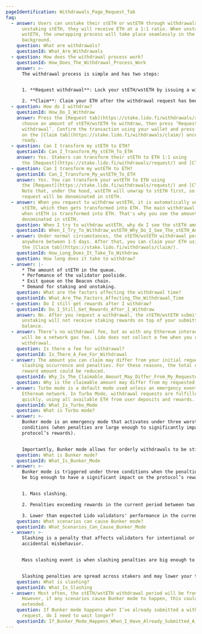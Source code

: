 ```yaml
---
pageIdentification: Withdrawals_Page_Request_Tab
faq:
  - answer: Users can unstake their stETH or wstETH through withdrawals. Upon
      unstaking stETH, they will receive ETH at a 1:1 ratio. When unstaking
      wstETH, the unwrapping process will take place seamlessly in the
      background.
    question: What are withdrawals?
    questionId: What_Are_Withdrawals
  - question: How does the withdrawal process work?
    questionId: How_Does_The_Withdrawal_Process_Work
    answer: >-
      The withdrawal process is simple and has two steps:


      1. **Request withdrawal**: Lock your stETH/wstETH by issuing a withdrawal request. ETH is sourced to fulfill the request, and then locked stETH is burned, which marks the withdrawal request as claimable. Under normal circumstances, this can take anywhere between 1-5 days.

      2. **Claim**: Claim your ETH after the withdrawal request has been processed.
  - question: How do I withdraw?
    questionId: How_Do_I_Withdraw
    answer: Press the [Request tab](https://stake.lido.fi/withdrawals/request/),
      choose an amount of stETH/wstETH to withdraw, then press ‘Request
      withdrawal’. Confirm the transaction using your wallet and press ‘Claim’
      on the [Claim tab](https://stake.lido.fi/withdrawals/claim/) once it is
      ready.
  - question: Can I transform my stETH to ETH?
    questionId: Can_I_Transform_My_stETH_To_ETH
    answer: Yes. Stakers can transform their stETH to ETH 1:1 using
      the [Request](https://stake.lido.fi/withdrawals/request/) and [Claim](https://stake.lido.fi/withdrawals/claim/) tabs.
  - question: Can I transform my wstETH to ETH?
    questionId: Can_I_Transform_My_wstETH_To_ETH
    answer: Yes. You can transform your wstETH to ETH using
      the [Request](https://stake.lido.fi/withdrawals/request/) and [Claim](https://stake.lido.fi/withdrawals/claim/) tabs.
      Note that, under the hood, wstETH will unwrap to stETH first, so your
      request will be denominated in stETH.
  - answer: When you request to withdraw wstETH, it is automatically unwrapped into
      stETH, which then gets transformed into ETH. The main withdrawal period is
      when stETH is transformed into ETH. That's why you see the amount pending
      denominated in stETH.
    question: When I try to withdraw wstETH, why do I see the stETH amount in my request?
    questionId: When_I_Try_To_Withdraw_wstETH_Why_Do_I_See_The_stETH_Amount_In_My_Request
  - answer: Under normal circumstances, the stETH/wstETH withdrawal period can take
      anywhere between 1-5 days. After that, you can claim your ETH using
      the [Claim tab](https://stake.lido.fi/withdrawals/claim/).
    questionId: How_Long_Does_It_Take_To_Withdraw
    question: How long does it take to withdraw?
  - answer: |-
      * The amount of stETH in the queue.
      * Perfomance of the validator poolside.
      * Exit queue on the Beacon chain.
      * Demand for staking and unstaking.
    question: What are the factors affecting the withdrawal time?
    questionId: What_Are_The_Factors_Affecting_The_Withdrawal_Time
  - question: Do I still get rewards after I withdraw?
    questionId: Do_I_Still_Get_Rewards_After_I_Withdraw
    answer: No. After you request a withdrawal, the stETH/wstETH submitted for
      unstaking will not receive staking rewards on top of your submitted
      balance.
  - answer: There’s no withdrawal fee, but as with any Ethereum interaction, there
      will be a network gas fee. Lido does not collect a fee when you request a
      withdrawal.
    question: Is there a fee for withdrawal?
    questionId: Is_There_A_Fee_For_Withdrawal
  - answer: The amount you can claim may differ from your initial request due to a
      slashing occurrence and penalties. For these reasons, the total claimable
      reward amount could be reduced.
    questionId: Why_Is_The_Claimable_Amount_May_Differ_From_My_Requested_Amount
    question: Why is the claimable amount may differ from my requested amount?
  - answer: Turbo mode is a default mode used unless an emergency event affects the
      Ethereum network. In Turbo Mode, withdrawal requests are fulfilled
      quickly, using all available ETH from user deposits and rewards.
    questionId: What_Is_Turbo_Mode
    question: What is Turbo mode?
  - answer: >-
      Bunker mode is an emergency mode that activates under three worst-case
      conditions (when penalties are large enough to significantly impact the
      protocol’s rewards).


      Importantly, Bunker mode allows for orderly withdrawals to be still processed, albeit more slowly, during chaotic tail-risk scenarios (e.g. mass slashings or a significant portion of validators going offline).
    question: What is Bunker mode?
    questionId: What_Is_Bunker_Mode
  - answer: >-
      Bunker mode is triggered under three conditions when the penalties might
      be big enough to have a significant impact on the protocol’s rewards:


      1. Mass slashing.

      2. Penalties exceeding rewards in the current period between two Oracle reports.

      3. Lower than expected Lido validators' performance in the current period between two Oracle reports and penalties exceeding rewards at the end of it.
    question: What scenarios can cause Bunker mode?
    questionId: What_Scenarios_Can_Cause_Bunker_Mode
  - answer: >-
      Slashing is a penalty that affects validators for intentional or
      accidental misbehavior.


      Mass slashing event is when slashing penalties are big enough to have the impact on Protocol's rewards in the current frame or in the future, esp. midterm penalties.


      Slashing penalties are spread across stakers and may lower your total reward amount. For more information, check out [What Are Staking/Validator Penalties](https://help.lido.fi/en/articles/5232780-what-are-staking-validator-penalties).
    question: What is slashing?
    questionId: What_Is_Slashing
  - answer: Most often, the stETH/wstETH withdrawal period will be from 1-5 days.
      However, if any scenarios cause Bunker mode to happen, this could be
      extended.
    question: If Bunker mode happens when I’ve already submitted a withdrawal
      request, do I need to wait longer?
    questionId: If_Bunker_Mode_Happens_When_I_Have_Already_Submitted_A_Withdrawal_Request_Do_I_Need_To_Wait_Longer
---
```


